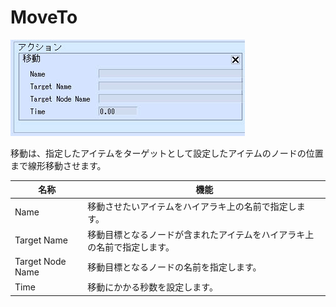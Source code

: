 # MoveTo

![MoveTo](img/MoveTo.jpg)

移動は、指定したアイテムをターゲットとして設定したアイテムのノードの位置まで線形移動させます。

| 名称 | 機能 |
| ---- | ---- |
| Name | 移動させたいアイテムをハイアラキ上の名前で指定します。|
| Target Name | 移動目標となるノードが含まれたアイテムをハイアラキ上の名前で指定します。 |
| Target Node Name | 移動目標となるノードの名前を指定します。 |
| Time | 移動にかかる秒数を設定します。 |
